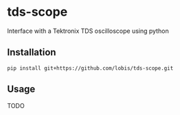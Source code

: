 # tds-scope

Interface with a Tektronix TDS oscilloscope using python

## Installation

```
pip install git+https://github.com/lobis/tds-scope.git
```

## Usage

TODO
